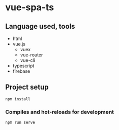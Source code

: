 # vue-spa-ts

## Language used, tools

- html
- vue.js
  - vuex
  - vue-router
  - vue-cli
- typescript
- firebase

## Project setup
```
npm install
```

### Compiles and hot-reloads for development
```
npm run serve
```

